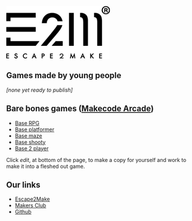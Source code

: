 ![Escape2Make logo](https://github.com/escape2make/escape2make.github.io/blob/main/logo.png)

## Games made by young people 

_[none yet ready to publish]_

## Bare bones games ([Makecode Arcade](arcade.makecode.arcade))

* [Base RPG](https://escape2make.github.io/base-rpg/)
* [Base platformer](https://escape2make.github.io/base-platformer/)
* [Base maze](https://escape2make.github.io/base-maze/)
* [Base shooty](https://escape2make.github.io/base-shooty/)
* [Base 2 player](https://escape2make.github.io/base-2-player/)

Click _edit_, at bottom of the page, to make a copy for yourself and work to make it into a fleshed out game.

## Our links

* [Escape2Make](escape2make.org)
* [Makers Club](https://escape2make.org/club/makers-club/)
* [Github](github.com/escape2make)
